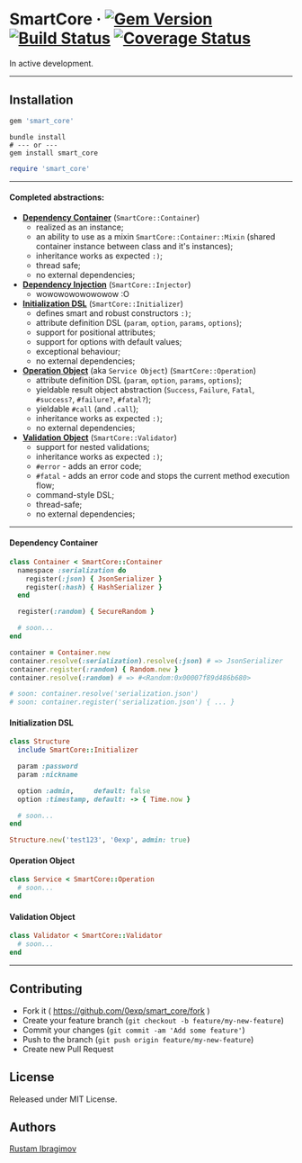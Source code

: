 # SmartCore &middot; [![Gem Version](https://badge.fury.io/rb/smart_core.svg)](https://badge.fury.io/rb/smart_core) [![Build Status](https://travis-ci.org/0exp/smart_core.svg?branch=master)](https://travis-ci.org/0exp/smart_core) [![Coverage Status](https://coveralls.io/repos/github/0exp/smart_core/badge.svg?branch=master)](https://coveralls.io/github/0exp/smart_core?branch=master)

In active development.

---

## Installation

```ruby
gem 'smart_core'
```

```shell
bundle install
# --- or ---
gem install smart_core
```

```ruby
require 'smart_core'
```

---

#### Completed abstractions:

- [**Dependency Container**](#dependency-container) (`SmartCore::Container`)
  - realized as an instance;
  - an ability to use as a mixin `SmartCore::Container::Mixin` (shared container instance between class and it's instances);
  - inheritance works as expected `:)`;
  - thread safe;
  - no external dependencies;
- [**Dependency Injection**](#dependency-injection) (`SmartCore::Injector`)
  - wowowowowowowow :O
- [**Initialization DSL**](#initialization-dsl) (`SmartCore::Initializer`)
  - defines smart and robust constructors `:)`;
  - attribute definition DSL (`param`, `option`, `params`, `options`);
  - support for positional attributes;
  - support for options with default values;
  - exceptional behaviour;
  - no external dependencies;
- [**Operation Object**](#operation-object) (aka `Service Object`) (`SmartCore::Operation`)
  - attribute definition DSL (`param`, `option`, `params`, `options`);
  - yieldable result object abstraction (`Success`, `Failure`, `Fatal`, `#success?`, `#failure?`, `#fatal?`);
  - yieldable `#call` (and `.call`);
  - inheritance works as expected `:)`;
  - no external dependencies;
- [**Validation Object**](#validation-object) (`SmartCore::Validator`)
  - support for nested validations;
  - inheritance works as expected `:)`;
  - `#error` - adds an error code;
  - `#fatal` - adds an error code and stops the current method execution flow;
  - command-style DSL;
  - thread-safe;
  - no external dependencies;

---

#### Dependency Container

```ruby
class Container < SmartCore::Container
  namespace :serialization do
    register(:json) { JsonSerializer }
    register(:hash) { HashSerializer }
  end

  register(:random) { SecureRandom }

  # soon...
end

container = Container.new
container.resolve(:serialization).resolve(:json) # => JsonSerializer
container.register(:random) { Random.new }
container.resolve(:random) # => #<Random:0x00007f89d486b680>

# soon: container.resolve('serialization.json')
# soon: container.register('serialization.json') { ... }
```

#### Initialization DSL

```ruby
class Structure
  include SmartCore::Initializer

  param :password
  param :nickname

  option :admin,     default: false
  option :timestamp, default: -> { Time.now }

  # soon...
end

Structure.new('test123', '0exp', admin: true)
```

#### Operation Object

```ruby
class Service < SmartCore::Operation
  # soon...
end
```

#### Validation Object

```ruby
class Validator < SmartCore::Validator
  # soon...
end
```

---

## Contributing

- Fork it ( https://github.com/0exp/smart_core/fork )
- Create your feature branch (`git checkout -b feature/my-new-feature`)
- Commit your changes (`git commit -am 'Add some feature'`)
- Push to the branch (`git push origin feature/my-new-feature`)
- Create new Pull Request

## License

Released under MIT License.

## Authors

[Rustam Ibragimov](https://github.com/0exp)
